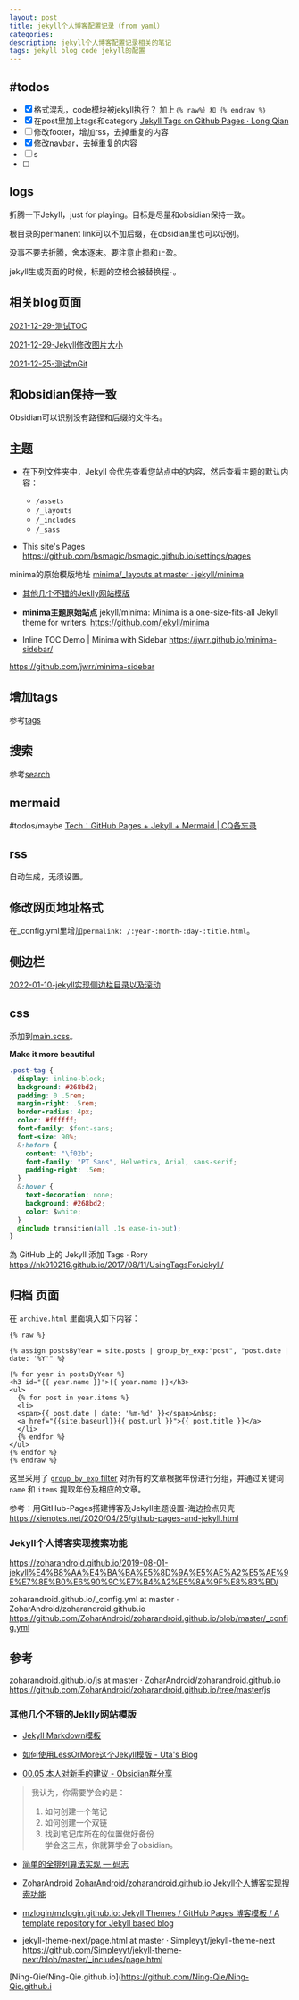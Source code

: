 ```yaml
---
layout: post
title: jekyll个人博客配置记录（from yaml）
categories: 
description: jekyll个人博客配置记录相关的笔记
tags: jekyll blog code jekyll的配置
---
```


## #todos
- [x] 格式混乱，code模块被jekyll执行？
加上`｛% raw%｝和｛% endraw %｝`
- [x] 在post里加上tags和category
[Jekyll Tags on Github Pages · Long Qian](https://longqian.me/2017/02/09/github-jekyll-tag/)
- [ ] 修改footer，增加rss，去掉重复的内容
- [x]  修改navbar，去掉重复的内容
- [ ] s
- [ ] 
## logs
折腾一下Jekyll，just for playing。目标是尽量和obsidian保持一致。

根目录的permanent link可以不加后缀，在obsidian里也可以识别。

没事不要去折腾，舍本逐末。要注意止损和止盈。

jekyll生成页面的时候，标题的空格会被替换程`-`。

## 相关blog页面
[2021-12-29-测试TOC](2021-12-29-测试TOC.md)

[2021-12-29-Jekyll修改图片大小](2021-12-29-Jekyll修改图片大小.md)

[2021-12-25-测试mGit](2021-12-25-测试mGit.md)

## 和obsidian保持一致
Obsidian可以识别没有路径和后缀的文件名。

## 主题
- 在下列文件夹中，Jekyll 会优先查看您站点中的内容，然后查看主题的默认内容：
	-   `/assets`
	-   `/_layouts`
	-   `/_includes`
	-   `/_sass`

- This site's Pages
https://github.com/bsmagic/bsmagic.github.io/settings/pages

minima的原始模版地址
[minima/_layouts at master · jekyll/minima](https://github.com/jekyll/minima/tree/master/_layouts)

- [其他几个不错的Jeklly网站模版](#其他几个不错的Jeklly网站模版)

- **minima主题原始站点**
jekyll/minima: Minima is a one-size-fits-all Jekyll theme for writers.
https://github.com/jekyll/minima


- Inline TOC Demo | Minima with Sidebar
https://jwrr.github.io/minima-sidebar/

https://github.com/jwrr/minima-sidebar


## 增加tags
参考[tags](tags)

## 搜索
参考[search](../search)

## mermaid 
#todos/maybe
[Tech：GitHub Pages + Jekyll + Mermaid | CQ备忘录](https://chenqi.app/github-pages-jekyll-mermaid-async/)

## rss
自动生成，无须设置。

## 修改网页地址格式
在_config.yml里增加`permalink: /:year-:month-:day-:title.html`。

## 侧边栏
[2022-01-10-jekyll实现侧边栏目录以及滚动](2022-01-10-jekyll实现侧边栏目录以及滚动.md)


## css 
添加到[main.scss](../assets/main.scss)。

**Make it more beautiful**


```css
.post-tag {
  display: inline-block;
  background: #268bd2;
  padding: 0 .5rem;
  margin-right: .5rem;
  border-radius: 4px;
  color: #ffffff;
  font-family: $font-sans;
  font-size: 90%;
  &:before {
    content: "\f02b";
    font-family: "PT Sans", Helvetica, Arial, sans-serif;
    padding-right: .5em;
  }
  &:hover {
    text-decoration: none;
    background: #268bd2;
    color: $white;
  }
  @include transition(all .1s ease-in-out);
}
```

為 GitHub 上的 Jekyll 添加 Tags · Rory
https://nk910216.github.io/2017/08/11/UsingTagsForJekyll/

## 归档 页面

在 `archive.html` 里面填入如下内容：


```jekyll template
{% raw %}

{% assign postsByYear = site.posts | group_by_exp:"post", "post.date | date: '%Y'" %}

{% for year in postsByYear %}
<h3 id="{{ year.name }}">{{ year.name }}</h3>
<ul>
  {% for post in year.items %}
  <li>
  <span>{{ post.date | date: '%m-%d' }}</span>&nbsp;
  <a href="{{site.baseurl}}{{ post.url }}">{{ post.title }}</a>
  </li>
  {% endfor %}
</ul>
{% endfor %}
{% endraw %} 

```



这里采用了 [`group_by_exp` filter](https://jekyllrb.com/docs/liquid/filters/) 对所有的文章根据年份进行分组，并通过关键词 `name` 和 `items` 提取年份及相应的文章。

参考：用GitHub-Pages搭建博客及Jekyll主题设置-海边捡点贝壳
https://xienotes.net/2020/04/25/github-pages-and-jekyll.html


### Jekyll个人博客实现搜索功能
https://zoharandroid.github.io/2019-08-01-jekyll%E4%B8%AA%E4%BA%BA%E5%8D%9A%E5%AE%A2%E5%AE%9E%E7%8E%B0%E6%90%9C%E7%B4%A2%E5%8A%9F%E8%83%BD/

zoharandroid.github.io/_config.yml at master · ZoharAndroid/zoharandroid.github.io
https://github.com/ZoharAndroid/zoharandroid.github.io/blob/master/_config.yml

## 参考

zoharandroid.github.io/js at master · ZoharAndroid/zoharandroid.github.io
https://github.com/ZoharAndroid/zoharandroid.github.io/tree/master/js

### 其他几个不错的Jeklly网站模版

- [Jekyll Markdown模板](http://blog.prince2015.club/2018/05/05/welcome-to-jekyll/)

- [如何使用LessOrMore这个Jekyll模版 - Uta's Blog](http://road2ai.info/2017/08/26/how-to-use-this-jekyll-theme/)

- [00.05 本人对新手的建议 - Obsidian群分享](http://jackiegeek.gitee.io/obsidian-chinese-help/00%20%E6%96%B0%E6%89%8B%E5%85%A5%E9%97%A8/00.05%20%E6%9C%AC%E4%BA%BA%E5%AF%B9%E6%96%B0%E6%89%8B%E7%9A%84%E5%BB%BA%E8%AE%AE/)
> 我认为，你需要学会的是：  
> 1. 如何创建一个笔记  
> 2. 如何创建一个双链  
> 3. 找到笔记库所在的位置做好备份  
> 学会这三点，你就算学会了obsidian。

- [简单的全排列算法实现 — 码志](https://mazhuang.org/2011/11/20/permutation/)

- ZoharAndroid
[ZoharAndroid/zoharandroid.github.io](https://github.com/ZoharAndroid/zoharandroid.github.io)
[Jekyll个人博客实现搜索功能](https://zoharandroid.github.io/2019-08-01-jekyll%E4%B8%AA%E4%BA%BA%E5%8D%9A%E5%AE%A2%E5%AE%9E%E7%8E%B0%E6%90%9C%E7%B4%A2%E5%8A%9F%E8%83%BD/)

- [mzlogin/mzlogin.github.io: Jekyll Themes / GitHub Pages 博客模板 / A template repository for Jekyll based blog](https://github.com/mzlogin/mzlogin.github.io)

- jekyll-theme-next/page.html at master · Simpleyyt/jekyll-theme-next
https://github.com/Simpleyyt/jekyll-theme-next/blob/master/_includes/page.html

[Ning-Qie/Ning-Qie.github.io](https://github.com/Ning-Qie/Ning-Qie.github.i